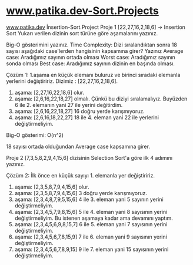 # www.patika.dev-Sort.Projects
 www.patika.dev
İnsertion-Sort.Project
Proje 1
[22,27,16,2,18,6] -> Insertion Sort
Yukarı verilen dizinin sort türüne göre aşamalarını yazınız.

Big-O gösterimini yazınız.
Time Complexity: Dizi sıralandıktan sonra 18 sayısı aşağıdaki case'lerden hangisinin kapsamına girer? Yazınız
Average case: Aradığımız sayının ortada olması
Worst case: Aradığımız sayının sonda olması
Best case: Aradığımız sayının dizinin en başında olması.

Çözüm 1: 1.aşama en küçük elemanı buluruz ve birinci sıradaki elemanla yerlerini değiştiririz. Dizimiz : [22,27,16,2,18,6].
1. aşama: [2,27,16,22,18,6] olur.
2. aşama: [2,6,16,22,18,27] olmalı. Çünkü bu diziyi sıralamalıyız. Buyüzden 6 ile 2. elemanın yani 27 ile yerini değitirdim.
3. aşama: [2,6,16,22,18,27] 16 doğru yerde karışmıyoruz.
4. aşama: [2,6,16,18,22,27] 18 ile 4. eleman yani 22 ile yerlerini değiştirmeliyim.

Big-O gösterimi: O(n^2)

18 sayısı ortada olduğundan Average case kapsamına girer.

Proje 2
[7,3,5,8,2,9,4,15,6] dizisinin Selection Sort'a göre ilk 4 adımını yazınız.

Çözüm 2: İlk önce en küçük sayıyı 1. elemanla yer değiştiririz.
1. aşama: [2,3,5,8,7,9,4,15,6] olur.
2. aşama: [2,3,5,8,7,9,4,15,6] 3 doğru yerde karışmıyoruz.
3. aşama: [2,3,4,8,7,9,5,15,6] 4 ile 3. eleman yani 5 sayının yerini değiştirmeliyim.
4. aşama: [2,3,4,5,7,9,8,15,6] 5 ile 4. eleman yani 8 sayısının yerini değiştirmeliyim. Bu istenen aşamaya kadar ama devamını yaptım.
5. aşama: [2,3,4,5,6,9,8,15,7] 6 ile 5. eleman yani 7 sayısının yerini değiştirmeliyim.
6. aşama: [2,3,4,5,6,7,8,15,9] 7 ile 6. eleman yani 9 sayısının yerini değiştirmeliyim.
7. aşama: [2,3,4,5,6,7,8,9,15] 9 ile 7. eleman yani 15 sayısının yerini değiştirmeliyim.
